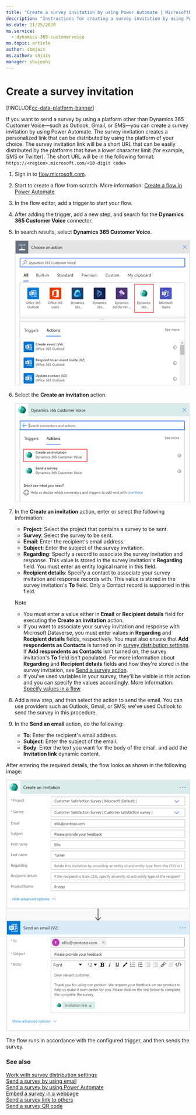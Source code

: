 ```yaml
---
title: "Create a survey invitation by using Power Automate | MicrosoftDocs"
description: "Instructions for creating a survey invitation by using Power Automate"
ms.date: 11/25/2020
ms.service: 
  - dynamics-365-customervoice
ms.topic: article
author: sbmjais
ms.author: shjais
manager: shujoshi
---
```


# Create a survey invitation

[!INCLUDE[cc-data-platform-banner](includes/cc-data-platform-banner.md)]

If you want to send a survey by using a platform other than Dynamics 365 Customer Voice&mdash;such as Outlook, Gmail, or SMS&mdash;you can create a survey invitation by using Power Automate. The survey invitation creates a personalized link that can be distributed by using the platform of your choice. The survey invitation link will be a short URL that can be easily distributed by the platforms that have a lower character limit (for example, SMS or Twitter). The short URL will be in the following format: `https://<region>.microsoft.com/<10-digit code>`

1. Sign in to [flow.microsoft.com](https://flow.microsoft.com).

2. Start to create a flow from scratch. More information: [Create a flow in Power Automate](https://docs.microsoft.com/flow/get-started-logic-flow)

3. In the flow editor, add a trigger to start your flow.

4. After adding the trigger, add a new step, and search for the **Dynamics 365 Customer Voice** connector.

5. In search results, select **Dynamics 365 Customer Voice**.

    ![Select the Dynamics 365 Customer Voice connector](media/search-connector.png "Select the Dynamics 365 Customer Voice connector")  

6. Select the **Create an invitation** action.

    ![Select Create an invitation action](media/select-flow-action.png "Select Create an invitation action")  

7. In the **Create an invitation** action, enter or select the following information:

    - **Project**: Select the project that contains a survey to be sent.
    - **Survey**: Select the survey to be sent.
    - **Email**: Enter the recipient's email address.
    - **Subject**: Enter the subject of the survey invitation.
    - **Regarding**: Specify a record to associate the survey invitation and response. This value is stored in the survey invitation's **Regarding** field. You must enter an entity logical name in this field.
    - **Recipient details**: Specify a contact to associate your survey invitation and response records with. This value is stored in the survey invitation's **To** field. Only a Contact record is supported in this field.

    > [!NOTE]
    > - You must enter a value either in **Email** or **Recipient details** field for executing the **Create an invitation** action.
    > - If you want to associate your survey invitation and response with Microsoft Dataverse, you must enter values in **Regarding** and **Recipient details** fields, respectively. You must also ensure that **Add respondents as Contacts** is turned on in [survey distribution settings](distribution-settings.md#respondents). If **Add respondents as Contacts** isn't turned on, the survey invitation's **To** field isn't populated. For more information about **Regarding** and **Recipient details** fields and how they're stored in the survey invitation, see [Send a survey action](send-survey-flow.md#send-a-survey-action).
    > - If you've used variables in your survey, they'll be visible in this action and you can specify the values accordingly. More information: [Specify values in a flow](personalize-survey.md#specify-values-in-a-flow)

8. Add a new step, and then select the action to send the email. You can use providers such as Outlook, Gmail, or SMS; we've used Outlook to send the survey in this procedure.

9. In the **Send an email** action, do the following:

    - **To**: Enter the recipient's email address.
    - **Subject**: Enter the subject of the email.
    - **Body**: Enter the text you want for the body of the email, and add the **Invitation link** dynamic content.

  After entering the required details, the flow looks as shown in the following image:

   ![Survey invitation flow](media/survey-invite-flow.png "Survey invitation flow")

  The flow runs in accordance with the configured trigger, and then sends the survey.

### See also

[Work with survey distribution settings](distribution-settings.md)<br>
[Send a survey by using email](send-survey-email.md)<br>
[Send a survey by using Power Automate](send-survey-flow.md)<br>
[Embed a survey in a webpage](embed-web-page.md)<br>
[Send a survey link to others](send-survey-link.md)<br>
[Send a survey QR code](send-survey-qrcode.md)
